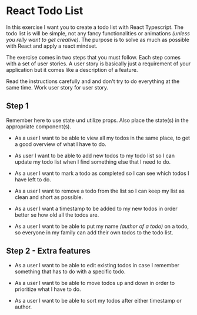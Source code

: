 # React Todo List

In this exercise I want you to create a todo list with React Typescript. The todo list is will be simple, not any fancy functionalities or animations _(unless you relly want to get creative)_. The purpose is to solve as much as possible with React and apply a react mindset.

The exercise comes in two steps that you must follow. Each step comes with a set of user stories. A user story is basically just a requirement of your application but it comes like a description of a feature.

Read the instructions carefully and and don't try to do everything at the same time. Work user story for user story.

## Step 1

Remember here to use state und utilize props. Also place the state(s) in the appropriate component(s).

- As a user I want to be able to view all my todos in the same place, to get a good overview of what I have to do.

- As user I want to be able to add new todos to my todo list so I can update my todo list when I find something else that I need to do.

- As a user I want to mark a todo as completed so I can see which todos I have left to do.

- As a user I want to remove a todo from the list so I can keep my list as clean and short as possible.

- As a user I want a timestamp to be added to my new todos in order better se how old all the todos are.

- As a user I want to be able to put my name _(author of a todo)_ on a todo, so everyone in my family can add their own todos to the todo list.

## Step 2 - Extra features

- As a user I want to be able to edit existing todos in case I remember something that has to do with a specific todo.

- As a user I want to be able to move todos up and down in order to prioritize what I have to do.

- As a user I want to be able to sort my todos after either timestamp or author.